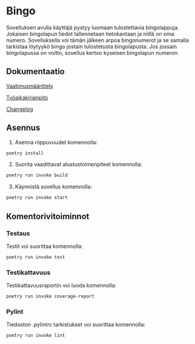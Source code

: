 # Bingo

Sovelluksen avulla käyttäjä pystyy luomaan tulostettavia bingolappuja. Jokaisen bingolapun tiedot tallennetaan tietokantaan ja niillä on oma numero. Sovelluksella voi tämän jälkeen arpoa bingonumerot ja se samalla tarkistaa löytyykö bingo jostain tulostetusta bingolapusta. Jos jossain bingolapussa on voitto, sovellus kertoo kyseisen bingolapun numeron.


## Dokumentaatio

[Vaatimusmäärittely](https://github.com/janneko01/ot-harjoitustyo/blob/main/Dokumentaatio/vaatimusmaarittely.md)

[Työaikakirjanpito](https://github.com/janneko01/ot-harjoitustyo/blob/main/Dokumentaatio/tuntikirjanpito.md)

[Changelog](https://github.com/janneko01/ot-harjoitustyo/blob/main/Dokumentaatio/vaatimusmaarittely.md)


## Asennus

1. Asenna riippuvuudet komennolla:

```bash
poetry install
```

2. Suorita vaadittavat alustustoimenpiteet komennolla:

```bash
poetry run invoke build
```

3. Käynnistä sovellus komennolla:

```bash
poetry run invoke start
```

## Komentorivitoiminnot

### Testaus

Testit voi suorittaa komennolla:

```bash
poetry run invoke test
```

### Testikattavuus

Testikattavuusraportin voi luoda komennolla:

```bash
poetry run invoke coverage-report
```

### Pylint

Tiedoston .pylintrc tarkistukset voi suorittaa komennolla:

```bash
poetry run invoke lint
```
